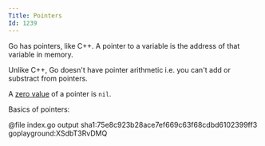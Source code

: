 ```yaml
---
Title: Pointers
Id: 1239
---
```

Go has pointers, like C++. A pointer to a variable is the address of that variable in memory.

Unlike C++, Go doesn't have pointer arithmetic i.e. you can't add or substract from pointers.

A [zero value](6069) of a pointer is `nil`.

Basics of pointers:

@file index.go output sha1:75e8c923b28ace7ef669c63f68cdbd6102399ff3 goplayground:XSdbT3RvDMQ
